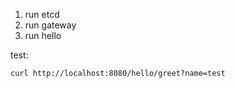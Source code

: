 1. run etcd 
2. run gateway
3. run hello

test:
```shell script
curl http://localhost:8080/hello/greet?name=test
```
